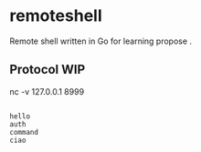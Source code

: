 # remoteshell
Remote shell written in Go for learning propose .

## Protocol WIP
nc -v 127.0.0.1 8999
```text

hello
auth
command
ciao
```

